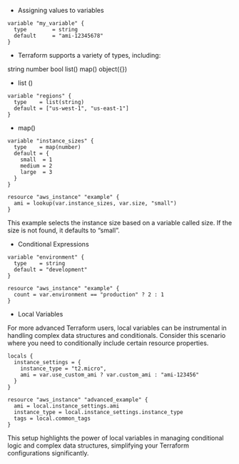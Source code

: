 - Assigning values to variables

```hcl
variable "my_variable" {
  type        = string
  default     = "ami-12345678"
}
```

- Terraform supports a variety of types, including:

string
number
bool
list()
map()
object({})

- list ()
```hcl
variable "regions" {
  type    = list(string)
  default = ["us-west-1", "us-east-1"]
}
```
- map()
```hcl
variable "instance_sizes" {
  type    = map(number)
  default = {
    small  = 1
    medium = 2
    large  = 3
  }
}

resource "aws_instance" "example" {
  ami = lookup(var.instance_sizes, var.size, "small")
}
```
This example selects the instance size based on a variable called size. If the size is not found, it defaults to “small”.

- Conditional Expressions
```hcl
variable "environment" {
  type    = string
  default = "development"
}

resource "aws_instance" "example" {
  count = var.environment == "production" ? 2 : 1
}
```
- Local Variables
  
For more advanced Terraform users, local variables can be instrumental in handling complex data structures and conditionals. Consider this scenario where you need to conditionally include certain resource properties.
```hcl
locals {
  instance_settings = {
    instance_type = "t2.micro",
    ami = var.use_custom_ami ? var.custom_ami : "ami-123456"
  }
}

resource "aws_instance" "advanced_example" {
  ami = local.instance_settings.ami
  instance_type = local.instance_settings.instance_type
  tags = local.common_tags
}
```
This setup highlights the power of local variables in managing conditional logic and complex data structures, simplifying your Terraform configurations significantly.
